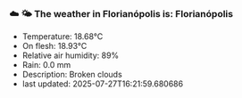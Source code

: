 ### ☁️ 🌤️  The weather in Florianópolis is: Florianópolis

- Temperature: 18.68°C
- On flesh: 18.93°C
- Relative air humidity: 89%
- Rain: 0.0 mm
- Description: Broken clouds
- last updated: 2025-07-27T16:21:59.680686
